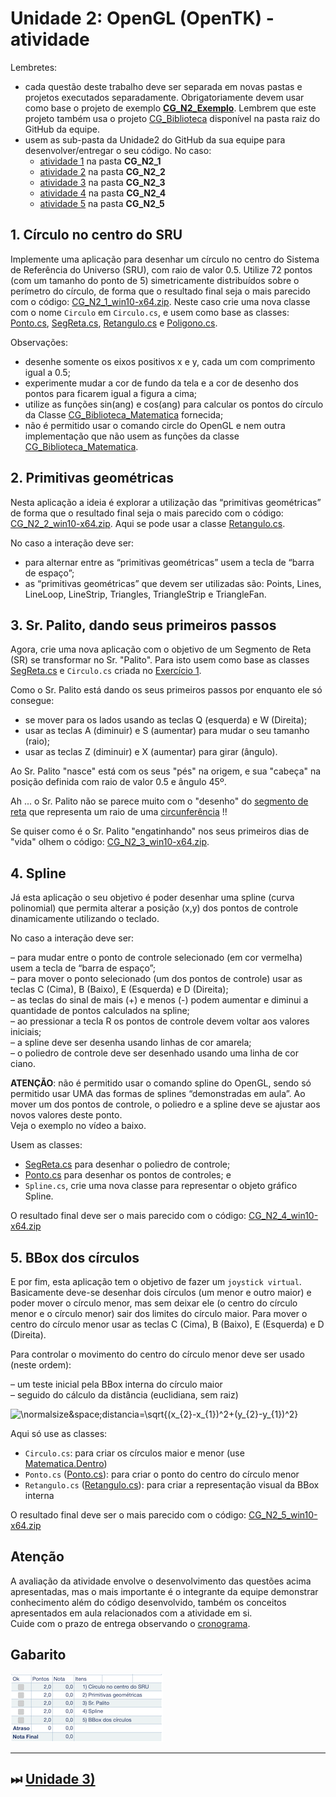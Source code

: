 [CG_Biblioteca]:            ../CG_Biblioteca/              "CG_Biblioteca"  
[CG_Biblioteca_Matematica]: ../CG_Biblioteca/Matematica.cs "CG_Biblioteca_Matematica"  

# Unidade 2: OpenGL (OpenTK) - atividade  

Lembretes:

- cada questão deste trabalho deve ser separada em novas pastas e projetos executados separadamente. Obrigatoriamente devem usar como base o projeto de exemplo **[CG_N2_Exemplo](./CG_N2_Exemplo/)**. Lembrem que este projeto também usa o projeto [CG_Biblioteca] disponível na pasta raiz do GitHub da equipe.
- usem as sub-pasta da Unidade2 do GitHub da sua equipe para desenvolver/entregar o seu código. No caso:
  - [atividade 1](#1-círculo-no-centro-do-sru) na pasta **CG_N2_1**  
  - [atividade 2](#2-primitivas-geométricas) na pasta **CG_N2_2**  
  - [atividade 3](#3-sr-palito-dando-seus-primeiros-passos) na pasta **CG_N2_3**  
  - [atividade 4](#4-spline) na pasta **CG_N2_4**  
  - [atividade 5](#5-bbox-dos-círculos) na pasta **CG_N2_5**  

## 1. Círculo no centro do SRU  

Implemente uma aplicação para desenhar um círculo no centro do Sistema de Referência do Universo (SRU), com raio de valor 0.5. Utilize 72 pontos (com um tamanho do ponto de 5) simetricamente distribuídos sobre o perímetro do círculo, de forma que o resultado final seja o mais parecido com o código: [CG_N2_1_win10-x64.zip](./CG_N2_1_win10-x64.zip "CG_N2_1_win10-x64.zip"). Neste caso crie uma nova classe com o nome ```Circulo``` em ```Circulo.cs```, e usem como base as classes: [Ponto.cs](./CG_N2_Exemplo/Ponto.cs), [SegReta.cs](./CG_N2_Exemplo/SegReta.cs), [Retangulo.cs](./CG_N2_Exemplo/Retangulo.cs) e [Poligono.cs](./CG_N2_Exemplo/Poligono.cs).  

Observações:  

- desenhe somente os eixos positivos x e y, cada um com comprimento igual a 0.5;  
- experimente mudar a cor de fundo da tela e a cor de desenho dos pontos para ficarem igual a figura a cima;  
- utilize as funções sin(ang) e cos(ang) para calcular os pontos do círculo da Classe [CG_Biblioteca_Matematica] fornecida;  
- não é permitido usar o comando circle do OpenGL e nem outra implementação que não usem as funções da classe [CG_Biblioteca_Matematica].  

## 2. Primitivas geométricas  

Nesta aplicação a ideia é explorar a utilização das “primitivas geométricas” de forma que o resultado final seja o mais parecido com o código: [CG_N2_2_win10-x64.zip](./CG_N2_2_win10-x64.zip "CG_N2_2_win10-x64.zip"). Aqui se pode usar a classe [Retangulo.cs](./CG_N2_Exemplo/Retangulo.cs).  

No caso a interação deve ser:  

- para alternar entre as “primitivas geométricas” usem a tecla de “barra de espaço”;  
- as “primitivas geométricas” que devem ser utilizadas são: Points, Lines, LineLoop, LineStrip, Triangles, TriangleStrip e TriangleFan.  

## 3. Sr. Palito, dando seus primeiros passos  

Agora, crie uma nova aplicação com o objetivo de um Segmento de Reta (SR) se transformar no Sr. "Palito". Para isto usem como base as classes [SegReta.cs](./CG_N2_Exemplo/SegReta.cs "SegReta.cs") e ```Circulo.cs``` criada no [Exercício 1](#1-círculo-no-centro-do-sru "Exercício 1").

Como o Sr. Palito está dando os seus primeiros passos por enquanto ele só consegue:  

- se mover para os lados usando as teclas Q (esquerda) e W (Direita);
- usar as teclas A (diminuir) e S (aumentar) para mudar o seu tamanho (raio);  
- usar as teclas Z (diminuir) e X (aumentar) para girar (ângulo).  

Ao Sr. Palito "nasce" está com os seus "pés" na origem, e sua "cabeça" na posição definida com raio de valor 0.5 e ângulo 45º.  

Ah ... o Sr. Palito não se parece muito com o "desenho" do [segmento de reta](./CG_N2_Exemplo/SegReta.cs) que representa um raio de uma [circunferência](#1-círculo-no-centro-do-sru) !!  

Se quiser como é o Sr. Palito "engatinhando" nos seus primeiros dias de "vida" olhem o código: [CG_N2_3_win10-x64.zip](./CG_N2_3_win10-x64.zip "CG_N2_3_win10-x64.zip").

## 4. Spline  

Já esta aplicação o seu objetivo é poder desenhar uma spline (curva polinomial) que permita alterar a posição (x,y) dos pontos de controle dinamicamente utilizando o teclado.  

No caso a interação deve ser:  

– para mudar entre o ponto de controle selecionado (em cor vermelha) usem a tecla de “barra de espaço”;  
– para mover o ponto selecionado (um dos pontos de controle) usar as teclas C (Cima), B (Baixo), E (Esquerda) e D (Direita);  
– as teclas do sinal de mais (+) e menos (-) podem aumentar e diminui a quantidade de pontos calculados na spline;  
– ao pressionar a tecla R os pontos de controle devem voltar aos valores iniciais;  
– a spline deve ser desenha usando linhas de cor amarela;  
– o poliedro de controle deve ser desenhado usando uma linha de cor ciano.  

**ATENÇÃO**: não é permitido usar o comando spline do OpenGL, sendo só permitido usar UMA das formas de splines “demonstradas em aula”. Ao mover um dos pontos de controle, o poliedro e a spline deve se ajustar aos novos valores deste ponto.  
Veja o exemplo no vídeo a baixo.  

Usem as classes:

- [SegReta.cs](./CG_N2_Exemplo/SegReta.cs "SegReta.cs") para desenhar o poliedro de controle;  
- [Ponto.cs](./CG_N2_Exemplo/Ponto.cs "Ponto$$.cs") para desenhar os pontos de controles; e  
- ```Spline.cs```, crie uma nova classe para representar o objeto gráfico Spline.  

O resultado final deve ser o mais parecido com o código: [CG_N2_4_win10-x64.zip](./CG_N2_4_win10-x64.zip "CG_N2_4_win10-x64.zip")  

## 5. BBox dos círculos

E por fim, esta aplicação tem o objetivo de fazer um ```joystick virtual```. Basicamente deve-se desenhar dois círculos (um menor e outro maior) e poder mover o círculo menor, mas sem deixar ele (o centro do círculo menor e o círculo menor) sair dos limites do círculo maior. Para mover o centro do círculo menor usar as teclas C (Cima), B (Baixo), E (Esquerda) e D (Direita).  

Para controlar o movimento do centro do círculo menor deve ser usado (neste ordem):  

– um teste inicial pela BBox interna do círculo maior  
– seguido do cálculo da distância (euclidiana, sem raiz)  

  ![\normalsize&space;distancia=\sqrt{(x_{2}-x_{1})^2+(y_{2}-y_{1})^2}](https://latex.codecogs.com/svg.latex?\normalsize&space;distancia=\sqrt{(x_{2}-x_{1})^2+(y_{2}-y_{1})^2})  

Aqui só use as classes:

- ```Circulo.cs```: para criar os círculos maior e menor (use [Matematica.Dentro](../CG_Biblioteca/Matematica.cs))  
- ```Ponto.cs``` ([Ponto.cs](./CG_N2_Exemplo/Ponto.cs)): para criar o ponto do centro do círculo menor  
- ```Retangulo.cs``` ([Retangulo.cs](./CG_N2_Exemplo/Retangulo.cs)): para criar a representação visual da BBox interna  

O resultado final deve ser o mais parecido com o código: [CG_N2_5_win10-x64.zip](./CG_N2_5_win10-x64.zip "CG_N2_5_win10-x64.zip")  

## Atenção

A avaliação da atividade envolve o desenvolvimento das questões acima apresentadas, mas o mais importante é o integrante da equipe demonstrar conhecimento além do código desenvolvido, também os conceitos apresentados em aula relacionados com a atividade em si.  
Cuide com o prazo de entrega observando o [cronograma](../cronograma.md).

## Gabarito

![Gabarito](atividadeGabarito.png "Gabarito")  

----------

## ⏭ [Unidade 3)](../Unidade3/README.md "Unidade 3")  
